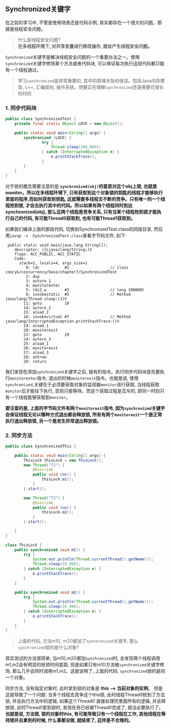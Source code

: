 ## Synchronized关键字

在之前的学习中, 不管是使用场景还是代码示例, 其实都存在一个很大的问题。那就是线程安全问题。

> 什么是线程安全问题?<br/>
> **在多线程环境下, 对共享变量进行修改操作, 就会产生线程安全问题。**

`Synchronized`关键字是解决线程安全问题的一个重要办法之一。使用`synchronized`关键字修饰某个方法或者代码块, 可以保证每次执行这段代码都只能有一个线程通过。

> 学习`synchronized`是非常重要的, 其中的原理涉及的很深。包括Java内存模型, c++, 汇编级别, 操作系统。想要正在理解`synchronized`还是需要花很长的时间

### 1. 同步代码块

```java
public class SynchronizedTest {
    private final static Object LOCK = new Object();

    public static void main(String[] args) {
        synchronized (LOCK) {
                try {
                    Thread.sleep(200_000);
                } catch (InterruptedException e) {
                    e.printStackTrace();
                }
        }
    }
}
```

对于锁的概念需要注意的是:**`synchronized(obj)`的意思对这个obj上锁, 也就是monitor。所以在多线程环境下, 只有获取到这个对象锁的钥匙的线程才能够执行里面的程序,而如何获取到钥匙, 这就需要多线程去不断的竞争。只有唯一的一个线程抢到锁, 才会去执行其中的代码。所以如果有两个线程同时到达synchronized(obj), 那么这两个线程是竞争关系, 只有当某个线程抢到锁才能执行自己的代码, 有可能Thread0获取到, 也有可能Thread1获取到。**

如果我们编译上面的那段代码, 切换到SynchronizedTest.class的同级目录, 然后用```javap -v  SynchronizedTest.class```查看字节码文件, 如下:

```shell
 public static void main(java.lang.String[]);
    descriptor: ([Ljava/lang/String;)V
    flags: ACC_PUBLIC, ACC_STATIC
    Code:
      stack=2, locals=4, args_size=1
         0: ldc           #2                  // class com/yk/concurrency/base/chapter7/SynchronizedTest
         2: dup
         3: astore_1
         4: monitorenter
         5: ldc2_w        #3                  // long 200000l
         8: invokestatic  #5                  // Method java/lang/Thread.sleep:(J)V
        11: goto          19
        14: astore_2
        15: aload_2
        16: invokevirtual #7                  // Method java/lang/InterruptedException.printStackTrace:()V
        19: aload_1
        20: monitorexit
        21: goto          29
        24: astore_3
        25: aload_1
        26: monitorexit
        27: aload_3
        28: athrow
        29: return
```

我们发现在添加`synchronized`关键字之后, 独有的指令。执行同步代码块首先要执行`monitorenter`指令, 退出的时候`monitorexit`指令。也就是说, 使用`synchronized`,关键在于必须要获取对象的监视器`monitor`进行获取, 当线程获取`monitor`后才能往下执行, 否则只能等待。而这个获取过程是互斥的, 即同一时刻只有一个线程能够获取到`monitor`。

**要注意的是, 上面的字节码文件有两个`monitorexit`指令, 因为`synchronized`关键字会保证线程无论以哪种方式退出都会释放锁, 所有有两个`monitorexit`一个是正常执行退出释放锁, 另一个是发生异常退出释放锁。**

### 2. 同步方法

```java
public class SynchronizedThis {

    public static void main(String[] args) {
        ThisLock thisLock = new ThisLock();
        new Thread("T1") {
            @Override
            public void run() {
                thisLock.m1();
            }
        }.start();

        new Thread("T2") {
            @Override
            public void run() {
                thisLock.m2();
            }
        }.start();

    }
}

class ThisLock {
    public synchronized void m1() {
        try {
            System.out.println(Thread.currentThread().getName());
            Thread.sleep(10_000);
        } catch (InterruptedException e) {
            e.printStackTrace();
        }
    }

    public synchronized void m2() {
        try {
            System.out.println(Thread.currentThread().getName());
            Thread.sleep(10_000);
        } catch (InterruptedException e) {
            e.printStackTrace();
        }
    }
}
```

>上面的代码, 方法m1(), m2()都加了`synchronized`关键字, 那么`synchronized`锁的是什么对象?

其实测试的方法很简单, 当m1(),m2()都加`synchronized`时, 会发现两个线程调用m1,m2会有明显的抢锁时间差距, 但是如果只有m1()方法被`synchronized`关键字修饰, 那么几乎会同时调用m1,m2。这就说明了, 上面的代码, `synchronized`锁的是同一个对象。

同步方法, 没有指定对象时, 此时拿到锁的对象是 **this --> 当前对象的实例**。 但是这就导致了一个问题: 当多个线程去竞争这个this锁, 此时线程Thread0抢到了方法锁, 并且执行方法中的逻辑, 如果这个Thread0 直接处理完里面所有的逻辑, 并且释放锁, 此时Thread1拿到锁时, 发现任务已经被Thread0完成了, 就没必要执行了。**也就是说, 方法锁, 锁的对象时this, 有可能导致只有一个线程在工作, 其他线程在等待锁并且拿到的时候, 什么事都没做, 就结束了, 这样是不合理的。**


